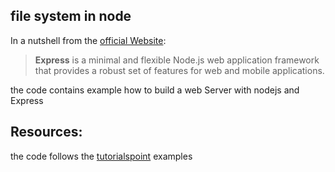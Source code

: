 ## file system in node
In a nutshell from the [official Website](https://www.tutorialspoint.com/nodejs/nodejs_web_module.htm):
>**Express** is a minimal and flexible Node.js web application framework that provides a robust set of features for web and mobile applications.

the code contains example how to build a web Server with nodejs and Express


## Resources:
the code follows the [tutorialspoint](https://www.tutorialspoint.com/nodejs/nodejs_express_framework.htm) examples
